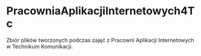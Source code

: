 # PracowniaAplikacjiInternetowych4Tc
Zbiór plików tworzonych podczas zajęć z Pracowni Aplikacji Internetowych w Technikum Komunikacji.
